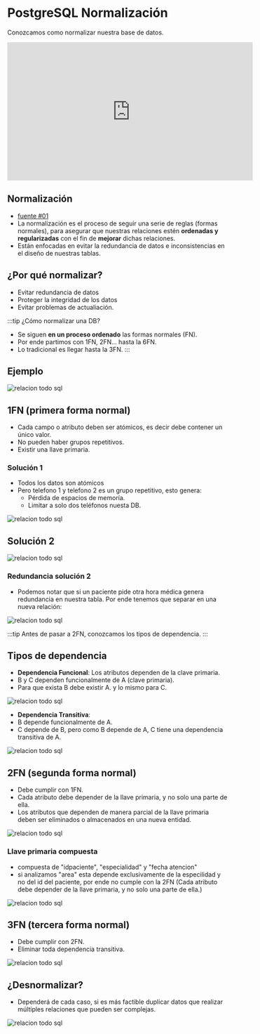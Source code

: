 # PostgreSQL Normalización

Conozcamos como normalizar nuestra base de datos.

<iframe width="560" height="315" src="https://www.youtube.com/embed/D_Alt-GY-xo" title="YouTube video player" frameborder="0" allow="accelerometer; autoplay; clipboard-write; encrypted-media; gyroscope; picture-in-picture" allowfullscreen></iframe>

## Normalización

-   [fuente #01](https://explodat.cl/Analytics/desarrollo-de-software/normalizacion-de-bases-de-datos/)
-   La normalización es el proceso de seguir una serie de reglas (formas normales), para asegurar que nuestras relaciones estén **ordenadas y regularizadas** con el fin de **mejorar** dichas relaciones.
-   Están enfocadas en evitar la redundancia de datos e inconsistencias en el diseño de nuestras tablas.

## ¿Por qué normalizar?

-   Evitar redundancia de datos
-   Proteger la integridad de los datos
-   Evitar problemas de actualiación.

:::tip ¿Cómo normalizar una DB?

-   Se siguen **en un proceso ordenado** las formas normales (FN).
-   Por ende partimos con 1FN, 2FN... hasta la 6FN.
-   Lo tradicional es llegar hasta la 3FN.
    :::

## Ejemplo

<div class="text-center">
    <img :src="$withBase('/img/fn-0.JPG')" alt="relacion todo sql">
</div>

## 1FN (primera forma normal)

-   Cada campo o atributo deben ser atómicos, es decir debe contener un único valor.
-   No pueden haber grupos repetitivos.
-   Existir una llave primaria.

### Solución 1

-   Todos los datos son atómicos
-   Pero telefono 1 y telefono 2 es un grupo repetitivo, esto genera:
    -   Pérdida de espacios de memoría.
    -   Limitar a solo dos teléfonos nuesta DB.

<div class="text-center">
    <img :src="$withBase('/img/fn-10.JPG')" alt="relacion todo sql">
</div>

## Solución 2

<div class="text-center">
    <img :src="$withBase('/img/fn-11.JPG')" alt="relacion todo sql">
</div>

### Redundancia solución 2

-   Podemos notar que si un paciente pide otra hora médica genera redundancia en nuestra tabla. Por ende tenemos que separar en una nueva relación:

<div class="text-center">
    <img :src="$withBase('/img/fn-12.JPG')" alt="relacion todo sql">
</div>

:::tip
Antes de pasar a 2FN, conozcamos los tipos de dependencia.
:::

## Tipos de dependencia

-   **Dependencia Funcional**: Los atributos dependen de la clave primaria.
-   B y C dependen funcionalmente de A (clave primaria).
-   Para que exista B debe existir A. y lo mismo para C.

<div class="text-center">
    <img :src="$withBase('/img/fn-20.JPG')" alt="relacion todo sql">
</div>

-   **Dependencia Transitiva**:
-   B depende funcionalmente de A.
-   C depende de B, pero como B depende de A, C tiene una dependencia transitiva de A.

<div class="text-center">
    <img :src="$withBase('/img/fn-20.JPG')" alt="relacion todo sql">
</div>

## 2FN (segunda forma normal)

-   Debe cumplir con 1FN.
-   Cada atributo debe depender de la llave primaria, y no solo una parte de ella.
-   Los atributos que dependen de manera parcial de la llave primaria deben ser
    eliminados o almacenados en una nueva entidad.

<div class="text-center">
    <img :src="$withBase('/img/fn-12.JPG')" alt="relacion todo sql">
</div>

### Llave primaria compuesta

-   compuesta de "idpaciente", "especialidad" y "fecha atencion"
-   si analizamos "area" esta depende exclusivamente de la especilidad y no del id del paciente, por ende no cumple con la 2FN (Cada atributo debe depender de la llave primaria, y no solo una parte de ella.)

<div class="text-center">
    <img :src="$withBase('/img/fn-21.JPG')" alt="relacion todo sql">
</div>

## 3FN (tercera forma normal)

-   Debe cumplir con 2FN.
-   Eliminar toda dependencia transitiva.

<div class="text-center">
    <img :src="$withBase('/img/fn-30.JPG')" alt="relacion todo sql">
</div>

## ¿Desnormalizar?

-   Dependerá de cada caso, si es más factible duplicar datos que realizar múltiples relaciones que pueden ser complejas.

<div class="text-center">
    <img :src="$withBase('/img/fn-31.JPG')" alt="relacion todo sql">
</div>

